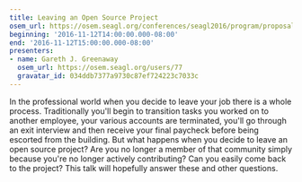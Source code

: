```yaml
---
title: Leaving an Open Source Project
osem_url: https://osem.seagl.org/conferences/seagl2016/program/proposals/136
beginning: '2016-11-12T14:00:00.000-08:00'
end: '2016-11-12T15:00:00.000-08:00'
presenters:
- name: Gareth J. Greenaway
  osem_url: https://osem.seagl.org/users/77
  gravatar_id: 034ddb7377a9730c87ef724223c7033c
---
```


In the professional world when you decide to leave your job there is a whole process. Traditionally you'll begin to transition tasks you worked on to another employee, your various accounts are terminated, you'll go through an exit interview and then receive your final paycheck before being escorted from the building. But what happens when you decide to leave an open source project? Are you no longer a member of that community simply because you're no longer actively contributing? Can you easily come back to the project? This talk will hopefully answer these and other questions.
